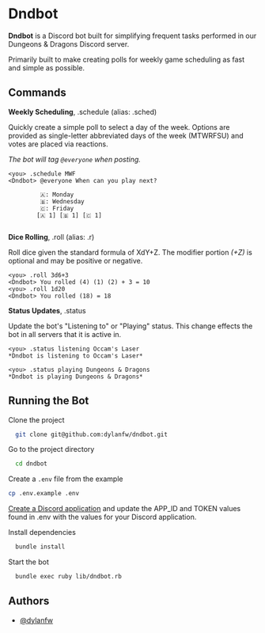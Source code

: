 
# Dndbot

**Dndbot** is a Discord bot built for simplifying frequent tasks performed in our Dungeons & Dragons Discord server.

Primarily built to make creating polls for weekly game scheduling as fast and simple as possible.



## Commands

**Weekly Scheduling**, .schedule (alias: .sched)

Quickly create a simple poll to select a day of the week.
Options are provided as single-letter abbreviated days of the week (MTWRFSU) and 
votes are placed via reactions. 

*The bot will tag `@everyone` when posting.*

```
<you> .schedule MWF
<Dndbot> @everyone When can you play next?

         🇦: Monday
         🇧: Wednesday
         🇨: Friday
        [🇦 1] [🇧 1] [🇨 1]


```

**Dice Rolling**, .roll (alias: .r)

Roll dice given the standard formula of XdY+Z.
The modifier portion *(+Z)* is optional and may be positive or negative.
```
<you> .roll 3d6+3
<Dndbot> You rolled (4) (1) (2) + 3 = 10
<you> .roll 1d20
<Dndbot> You rolled (18) = 18
```

**Status Updates**, .status

Update the bot's "Listening to" or "Playing" status. 
This change effects the bot in all servers that it is active in.

```
<you> .status listening Occam's Laser
*Dndbot is listening to Occam's Laser*

<you> .status playing Dungeons & Dragons
*Dndbot is playing Dungeons & Dragons*
```


## Running the Bot

Clone the project

```bash
  git clone git@github.com:dylanfw/dndbot.git
```

Go to the project directory

```bash
  cd dndbot
```

Create a `.env` file from the example

```bash
cp .env.example .env
```

[Create a Discord application](https://discord.com/developers/applications) 
and update the APP_ID and TOKEN values found in .env with the values for your
Discord application.

Install dependencies

```bash
  bundle install
```

Start the bot

```bash
  bundle exec ruby lib/dndbot.rb
```


## Authors

- [@dylanfw](https://www.github.com/dylanfw)

